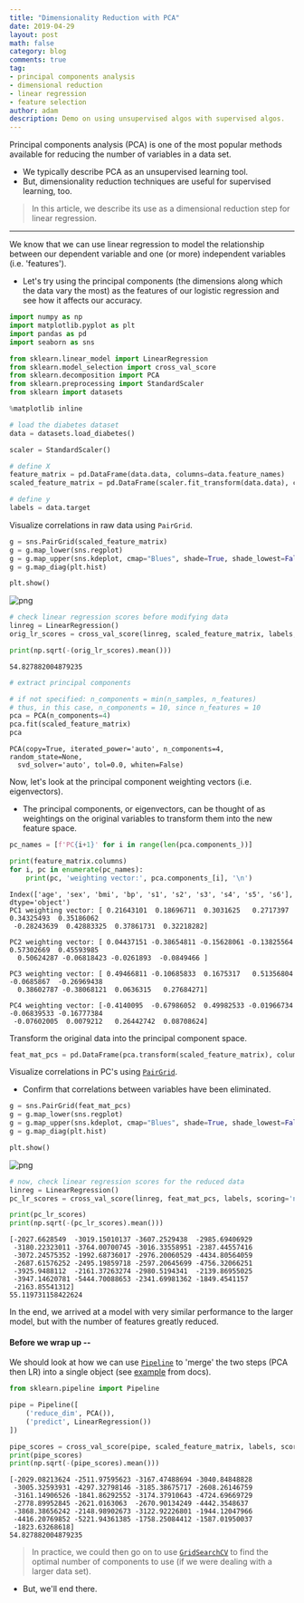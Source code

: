 ```yaml
---
title: "Dimensionality Reduction with PCA"
date: 2019-04-29
layout: post
math: false
category: blog
comments: true
tag:
- principal components analysis
- dimensional reduction
- linear regression
- feature selection
author: adam
description: Demo on using unsupervised algos with supervised algos.
---
```


Principal components analysis (PCA) is one of the most popular methods available for reducing the number of variables in a data set.
- We typically describe PCA as an unsupervised learning tool.
- But, dimensionality reduction techniques are useful for supervised learning, too.
> In this article, we describe its use as a dimensional reduction step for linear regression.

---

We know that we can use linear regression to model the relationship between our dependent variable and one (or more) independent variables (i.e. 'features').
- Let's try using the principal components (the dimensions along which the data vary the most) as the features of our logistic regression and see how it affects our accuracy.


```python
import numpy as np
import matplotlib.pyplot as plt
import pandas as pd
import seaborn as sns

from sklearn.linear_model import LinearRegression
from sklearn.model_selection import cross_val_score
from sklearn.decomposition import PCA
from sklearn.preprocessing import StandardScaler
from sklearn import datasets

%matplotlib inline
```


```python
# load the diabetes dataset
data = datasets.load_diabetes()
```


```python
scaler = StandardScaler()

# define X
feature_matrix = pd.DataFrame(data.data, columns=data.feature_names)
scaled_feature_matrix = pd.DataFrame(scaler.fit_transform(data.data), columns=data.feature_names)

# define y
labels = data.target
```

Visualize correlations in raw data using `PairGrid`.


```python
g = sns.PairGrid(scaled_feature_matrix)
g = g.map_lower(sns.regplot)
g = g.map_upper(sns.kdeplot, cmap="Blues", shade=True, shade_lowest=False)
g = g.map_diag(plt.hist)

plt.show()
```

![png](/assets/images/pca_regression/output_6_0.png)


```python
# check linear regression scores before modifying data
linreg = LinearRegression()
orig_lr_scores = cross_val_score(linreg, scaled_feature_matrix, labels, scoring='neg_mean_squared_error', cv=25)

print(np.sqrt(-(orig_lr_scores).mean()))
```

    54.827882004879235


```python
# extract principal components 

# if not specified: n_components = min(n_samples, n_features)
# thus, in this case, n_components = 10, since n_features = 10
pca = PCA(n_components=4)
pca.fit(scaled_feature_matrix)
pca
```

    PCA(copy=True, iterated_power='auto', n_components=4, random_state=None,
      svd_solver='auto', tol=0.0, whiten=False)


Now, let's look at the principal component weighting vectors (i.e. eigenvectors).
- The principal components, or eigenvectors, can be thought of as weightings on the original variables to transform them into the new feature space.


```python
pc_names = [f'PC{i+1}' for i in range(len(pca.components_))]
```


```python
print(feature_matrix.columns)
for i, pc in enumerate(pc_names):
    print(pc, 'weighting vector:', pca.components_[i], '\n')
```

    Index(['age', 'sex', 'bmi', 'bp', 's1', 's2', 's3', 's4', 's5', 's6'], dtype='object')
    PC1 weighting vector: [ 0.21643101  0.18696711  0.3031625   0.2717397   0.34325493  0.35186062
     -0.28243639  0.42883325  0.37861731  0.32218282] 
    
    PC2 weighting vector: [ 0.04437151 -0.38654811 -0.15628061 -0.13825564  0.57302669  0.45593985
      0.50624287 -0.06818423 -0.0261893  -0.0849466 ] 
    
    PC3 weighting vector: [ 0.49466811 -0.10685833  0.1675317   0.51356804 -0.0685867  -0.26969438
      0.38602787 -0.38068121  0.0636315   0.27684271] 
    
    PC4 weighting vector: [-0.4140095  -0.67986052  0.49982533 -0.01966734 -0.06839533 -0.16777384
     -0.07602005  0.0079212   0.26442742  0.08708624] 
    

Transform the original data into the principal component space.


```python
feat_mat_pcs = pd.DataFrame(pca.transform(scaled_feature_matrix), columns=pc_names)
```

Visualize correlations in PC's using [`PairGrid`](https://seaborn.pydata.org/generated/seaborn.PairGrid.html).
- Confirm that correlations between variables have been eliminated.


```python
g = sns.PairGrid(feat_mat_pcs)
g = g.map_lower(sns.regplot)
g = g.map_upper(sns.kdeplot, cmap="Blues", shade=True, shade_lowest=False)
g = g.map_diag(plt.hist)

plt.show()
```

![png](/assets/images/pca_regression/output_15_0.png)


```python
# now, check linear regression scores for the reduced data
linreg = LinearRegression()
pc_lr_scores = cross_val_score(linreg, feat_mat_pcs, labels, scoring='neg_mean_squared_error', cv=25)

print(pc_lr_scores)
print(np.sqrt(-(pc_lr_scores).mean()))
```

    [-2027.6628549  -3019.15010137 -3607.2529438  -2985.69406929
     -3180.22323011 -3764.00700745 -3016.33558951 -2387.44557416
     -3072.24575352 -1992.68736017 -2976.20060529 -4434.80564059
     -2687.61576252 -2495.19859718 -2597.20645699 -4756.32066251
     -3925.9488112  -2161.37263274 -2980.5194341  -2139.86955025
     -3947.14620781 -5444.70088653 -2341.69981362 -1849.4541157
     -2163.85541312]
    55.119731158422624


In the end, we arrived at a model with very similar performance to the larger model, but with the number of features greatly reduced.

#### Before we wrap up --
We should look at how we can use [`Pipeline`](https://scikit-learn.org/stable/modules/generated/sklearn.pipeline.Pipeline.html) to 'merge' the two steps (PCA then LR) into a single object (see [example](https://scikit-learn.org/0.18/auto_examples/plot_digits_pipe.html) from docs).


```python
from sklearn.pipeline import Pipeline

pipe = Pipeline([
    ('reduce_dim', PCA()),
    ('predict', LinearRegression())
])
```


```python
pipe_scores = cross_val_score(pipe, scaled_feature_matrix, labels, scoring='neg_mean_squared_error', cv=25)
print(pipe_scores)
print(np.sqrt(-(pipe_scores).mean()))
```

    [-2029.08213624 -2511.97595623 -3167.47488694 -3040.84848828
     -3005.32593931 -4297.32798146 -3185.38675717 -2608.26146759
     -3161.14906526 -1841.86292552 -3174.37910643 -4724.69669729
     -2778.89952845 -2621.0163063  -2670.90134249 -4442.3548637
     -3868.38656242 -2148.98902673 -3122.92226801 -1944.12047966
     -4416.20769852 -5221.94361385 -1758.25084412 -1587.01950037
     -1823.63268618]
    54.827882004879235


> In practice, we could then go on to use [`GridSearchCV`](https://scikit-learn.org/stable/modules/generated/sklearn.model_selection.GridSearchCV.html) to find the optimal number of components to use (if we were dealing with a larger data set). 
- But, we'll end there.
